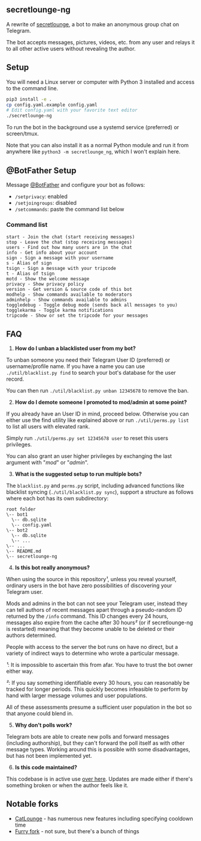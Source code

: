 secretlounge-ng
---------------

A rewrite of [secretlounge](https://web.archive.org/web/20200920053736/https://github.com/6697/secretlounge), a bot to make an anonymous group chat on Telegram.

The bot accepts messages, pictures, videos, etc. from any user and relays it to all other active users without revealing the author.

## Setup

You will need a Linux server or computer with Python 3 installed and access to the command line.

```bash
pip3 install -e .
cp config.yaml.example config.yaml
# Edit config.yaml with your favorite text editor
./secretlounge-ng
```

To run the bot in the background use a systemd service (preferred) or screen/tmux.

Note that you can also install it as a normal Python module and run it from anywhere
like `python3 -m secretlounge_ng`, which I won't explain here.

## @BotFather Setup

Message [@BotFather](https://t.me/BotFather) and configure your bot as follows:

* `/setprivacy`: enabled
* `/setjoingroups`: disabled
* `/setcommands`: paste the command list below

### Command list

```
start - Join the chat (start receiving messages)
stop - Leave the chat (stop receiving messages)
users - Find out how many users are in the chat
info - Get info about your account
sign - Sign a message with your username
s - Alias of sign
tsign - Sign a message with your tripcode
t - Alias of tsign
motd - Show the welcome message
privacy - Show privacy policy
version - Get version & source code of this bot
modhelp - Show commands available to moderators
adminhelp - Show commands available to admins
toggledebug - Toggle debug mode (sends back all messages to you)
togglekarma - Toggle karma notifications
tripcode - Show or set the tripcode for your messages
```

## FAQ

1. **How do I unban a blacklisted user from my bot?**

To unban someone you need their Telegram User ID (preferred) or username/profile name.
If you have a name you can use `./util/blacklist.py find` to search your bot's database for the user record.

You can then run `./util/blacklist.py unban 12345678` to remove the ban.

2. **How do I demote someone I promoted to mod/admin at some point?**

If you already have an User ID in mind, proceed below.
Otherwise you can either use the find utility like explained above or run
`./util/perms.py list` to list all users with elevated rank.

Simply run `./util/perms.py set 12345678 user` to reset this users privileges.

You can also grant an user higher privileges by exchanging the last argument with "*mod*" or "*admin*".

3. **What is the suggested setup to run multiple bots?**

The `blacklist.py` and `perms.py` script, including advanced functions like blacklist syncing
(`./util/blacklist.py sync`), support a structure as follows where each bot
has its own subdirectory:

```
root folder
\-- bot1
  \-- db.sqlite
  \-- config.yaml
\-- bot2
  \-- db.sqlite
  \-- ...
\-- ...
\-- README.md
\-- secretlounge-ng
```

4. **Is this bot really anonymous?**

When using the source in this repository*¹*, unless you reveal yourself,
ordinary users in the bot have zero possibilities of discovering your Telegram user.

Mods and admins in the bot can not see your Telegram user, instead they can tell authors
of recent messages apart through a pseudo-random ID returned by the `/info` command.
This ID changes every 24 hours, messages also expire from the cache after 30 hours*²*
(or if secretlounge-ng is restarted) meaning that they become unable to be deleted
or their authors determined.

People with access to the server the bot runs on have no direct, but a variety of
indirect ways to determine who wrote a particular message.

*¹*: It is impossible to ascertain this from afar. You have to trust the bot owner either way.

*²*: If you say something identifiable every 30 hours, you can reasonably be tracked for longer periods.
This quickly becomes infeasible to perform by hand with larger message volumes and user populations.

All of these assessments presume a sufficient user population in the bot so that anyone could blend in.

5. **Why don't polls work?**

Telegram bots are able to create new polls and forward messages (including authorship),
but they can't forward the poll itself as with other message types.
Working around this is possible with some disadvantages, but has not been implemented yet.

6. **Is this code maintained?**

This codebase is in active use [over here](https://t.me/s/secretloungeproject).
Updates are made either if there's something broken or when the author feels like it.

## Notable forks

* [CatLounge](https://github.com/CatLounge/catlounge-ng-meow) - has numerous new features including specifying cooldown time
* [Furry fork](https://github.com/dogmike/secretlounge-ng) - not sure, but there's a bunch of things
